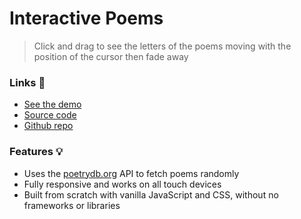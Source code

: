 # Interactive Poems 

> Click and drag to see the letters of the poems moving with the position of the cursor then fade away

### Links 🔗
- [See the demo](https://js-interactive-poems.rolandjlevy.repl.co/)
- [Source code](https://replit.com/@RolandJLevy/js-interactive-poems)
- [Github repo](https://github.com/rolandjlevy/js-interactive-poems)

### Features 💡
- Uses the [poetrydb.org](https://poetrydb.org) API to fetch poems randomly
- Fully responsive and works on all touch devices
- Built from scratch with vanilla JavaScript and CSS, without no frameworks or libraries